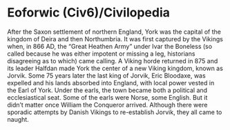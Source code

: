 # Eoforwic (Civ6)/Civilopedia

After the Saxon settlement of northern England, York was the capital of the kingdom of Deira and then Northumbria. It was first captured by the Vikings when, in 866 AD, the “Great Heathen Army” under Ivar the Boneless (so called because he was either impotent or missing a leg, historians disagreeing as to which) came calling. A Viking horde returned in 875 and its leader Halfdan made York the center of a new Viking kingdom, known as Jorvik. Some 75 years later the last king of Jorvik, Eric Bloodaxe, was expelled and his lands absorbed into England, with local power vested in the Earl of York. Under the earls, the town became both a political and ecclesiastical seat. Some of the earls were Norse, some English. But it didn’t matter once William the Conqueror arrived. Although there were sporadic attempts by Danish Vikings to re-establish Jorvik, they all came to naught.